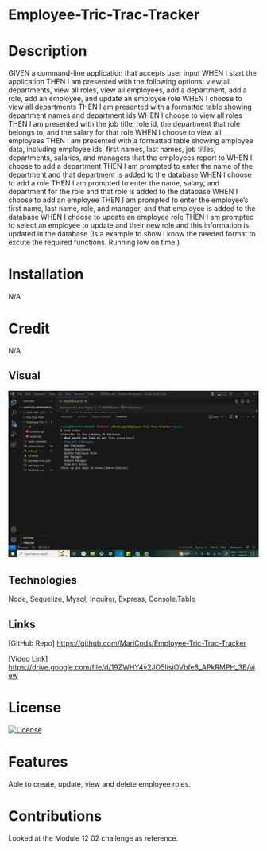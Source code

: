 # Employee-Tric-Trac-Tracker
# Description
GIVEN a command-line application that accepts user input
WHEN I start the application
THEN I am presented with the following options: view all departments, view all roles, view all employees, add a department, add a role, add an employee, and update an employee role
WHEN I choose to view all departments
THEN I am presented with a formatted table showing department names and department ids
WHEN I choose to view all roles
THEN I am presented with the job title, role id, the department that role belongs to, and the salary for that role
WHEN I choose to view all employees
THEN I am presented with a formatted table showing employee data, including employee ids, first names, last names, job titles, departments, salaries, and managers that the employees report to
WHEN I choose to add a department
THEN I am prompted to enter the name of the department and that department is added to the database
WHEN I choose to add a role
THEN I am prompted to enter the name, salary, and department for the role and that role is added to the database
WHEN I choose to add an employee
THEN I am prompted to enter the employee’s first name, last name, role, and manager, and that employee is added to the database
WHEN I choose to update an employee role
THEN I am prompted to select an employee to update and their new role and this information is updated in the database
(Is a example to show I know the needed format to excute the required functions. Running low on time.)
# Installation
N/A

# Credit
N/A

## Visual 
![img](./images/module%2012%20terminal.jpg)


## Technologies
Node, Sequelize, Mysql, Inquirer, Express, Console.Table


## Links

[GitHub Repo]
https://github.com/MariCods/Employee-Tric-Trac-Tracker

[Video Link]
https://drive.google.com/file/d/19ZWHY4v2JO5IisiOVbfe8_APkRMPH_3B/view
# License
   
[![License](https://img.shields.io/badge/license-MIT-lightgrey.svg)](https://opensource.org/licenses/MIT)

# Features
Able to create, update, view and delete employee roles.

# Contributions
Looked at the Module 12 02 challenge as reference.